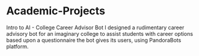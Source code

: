 # Academic-Projects
Intro to AI - College Career Advisor Bot
I designed a rudimentary career advisory bot for an imaginary college to assist students with career options based upon a questionnaire the bot gives its users, using PandoraBots platform.
#
